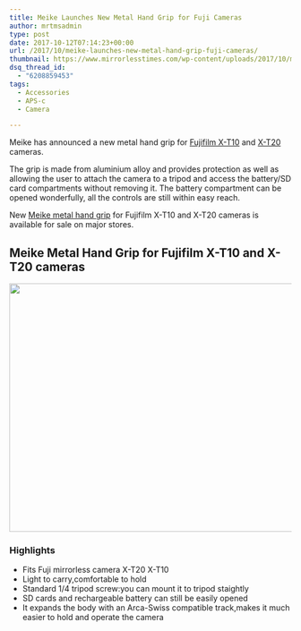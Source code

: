```yaml
---
title: Meike Launches New Metal Hand Grip for Fuji Cameras
author: mrtmsadmin
type: post
date: 2017-10-12T07:14:23+00:00
url: /2017/10/meike-launches-new-metal-hand-grip-fuji-cameras/
thumbnail: https://www.mirrorlesstimes.com/wp-content/uploads/2017/10/meike-launches-new-metal-hand-grip-fuji-cameras-750x550.jpg
dsq_thread_id:
  - "6208859453"
tags:
  - Accessories
  - APS-c
  - Camera

---
```

Meike has announced a new metal hand grip for <a href="http://amzn.to/2yiftnB" target="_blank" rel="noopener">Fujifilm X-T10</a> and <a href="http://amzn.to/2wPmZ68" target="_blank" rel="noopener">X-T20</a> cameras.

The grip is made from aluminium alloy and provides protection as well as allowing the user to attach the camera to a tripod and access the battery/SD card compartments without removing it. The battery compartment can be opened wonderfully, all the controls are still within easy reach.

New <a href="http://amzn.to/2gx5SQq" target="_blank" rel="follow external noopener noreferrer" data-wpel-link="external">Meike metal hand grip</a> for Fujifilm X-T10 and X-T20 cameras is available for sale on major stores.

## Meike Metal Hand Grip for Fujifilm X-T10 and X-T20 cameras

[<img class="aligncenter size-full wp-image-1296" src="https://i0.wp.com/www.mirrorlesstimes.com/wp-content/uploads/2017/10/meike-launches-new-metal-hand-grip-fuji-cameras.jpg?resize=600%2C444&#038;ssl=1" alt="" width="600" height="444" srcset="https://i0.wp.com/www.mirrorlesstimes.com/wp-content/uploads/2017/10/meike-launches-new-metal-hand-grip-fuji-cameras.jpg?w=950&ssl=1 950w, https://i0.wp.com/www.mirrorlesstimes.com/wp-content/uploads/2017/10/meike-launches-new-metal-hand-grip-fuji-cameras.jpg?resize=300%2C222&ssl=1 300w, https://i0.wp.com/www.mirrorlesstimes.com/wp-content/uploads/2017/10/meike-launches-new-metal-hand-grip-fuji-cameras.jpg?resize=768%2C568&ssl=1 768w, https://i0.wp.com/www.mirrorlesstimes.com/wp-content/uploads/2017/10/meike-launches-new-metal-hand-grip-fuji-cameras.jpg?resize=700%2C518&ssl=1 700w" sizes="(max-width: 600px) 100vw, 600px" data-recalc-dims="1" />][1]

### Highlights

<ul class="a-unordered-list a-vertical a-spacing-none">
  <li>
    <span class="a-list-item">Fits Fuji mirrorless camera X-T20 X-T10</span>
  </li>
  <li>
    <span class="a-list-item">Light to carry,comfortable to hold</span>
  </li>
  <li>
    <span class="a-list-item">Standard 1/4 tripod screw:you can mount it to tripod staightly</span>
  </li>
  <li>
    <span class="a-list-item">SD cards and rechargeable battery can still be easily opened</span>
  </li>
  <li>
    <span class="a-list-item">It expands the body with an Arca-Swiss compatible track,makes it much easier to hold and operate the camera</span>
  </li>
</ul>

 [1]: https://i0.wp.com/www.mirrorlesstimes.com/wp-content/uploads/2017/10/meike-launches-new-metal-hand-grip-fuji-cameras.jpg?ssl=1